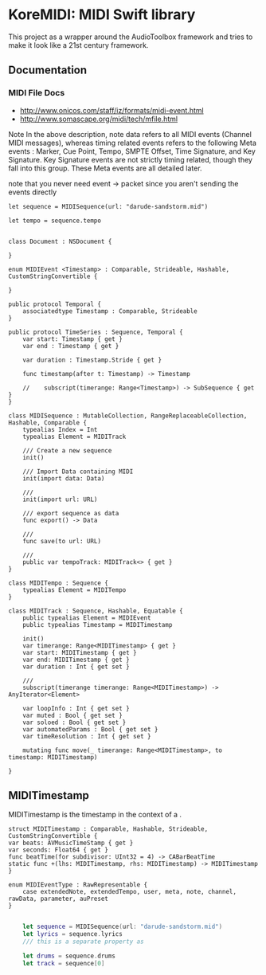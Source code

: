 # KoreMIDI: MIDI Swift library

This project as a wrapper around the AudioToolbox framework and tries to make it look like a 21st century framework.  

## Documentation
### MIDI File Docs
* http://www.onicos.com/staff/iz/formats/midi-event.html
* http://www.somascape.org/midi/tech/mfile.html

Note In the above description, note data refers to all MIDI events (Channel MIDI messages), whereas timing related events refers to the following Meta events : Marker, Cue Point, Tempo, SMPTE Offset, Time Signature, and Key Signature. Key Signature events are not strictly timing related, though they fall into this group. These Meta events are all detailed later.

note that you never need event -> packet since you aren't sending the events directly

```
let sequence = MIDISequence(url: "darude-sandstorm.mid")

let tempo = sequence.tempo


class Document : NSDocument {
    
}

```

```
enum MIDIEvent <Timestamp> : Comparable, Strideable, Hashable,      CustomStringConvertible {
    
}

public protocol Temporal {
    associatedtype Timestamp : Comparable, Strideable
}

public protocol TimeSeries : Sequence, Temporal {
    var start: Timestamp { get }
    var end : Timestamp { get }

    var duration : Timestamp.Stride { get }

    func timestamp(after t: Timestamp) -> Timestamp

    //    subscript(timerange: Range<Timestamp>) -> SubSequence { get }
}

```

```
class MIDISequence : MutableCollection, RangeReplaceableCollection, Hashable, Comparable {
    typealias Index = Int
    typealias Element = MIDITrack

    /// Create a new sequence
    init()

    /// Import Data containing MIDI
    init(import data: Data)

    /// 
    init(import url: URL)

    /// export sequence as data
    func export() -> Data

    ///
    func save(to url: URL)

    ///
    public var tempoTrack: MIDITrack<> { get }
}

class MIDITempo : Sequence {
    typealias Element = MIDITempo
}
```


```
class MIDITrack : Sequence, Hashable, Equatable {
    public typealias Element = MIDIEvent
    public typealias Timestamp = MIDITimestamp

    init()
    var timerange: Range<MIDITimestamp> { get }
    var start: MIDITimestamp { get }
    var end: MIDITimestamp { get }
    var duration : Int { get set }

    /// 
    subscript(timerange timerange: Range<MIDITimestamp>) -> AnyIterator<Element>

    var loopInfo : Int { get set }
    var muted : Bool { get set }
    var soloed : Bool { get set }
    var automatedParams : Bool { get set }
    var timeResolution : Int { get set } 

    mutating func move(_ timerange: Range<MIDITimestamp>, to timestamp: MIDITimestamp)

}
```

 

## MIDITimestamp

MIDITimestamp is the timestamp in the context of a . 

```
struct MIDITimestamp : Comparable, Hashable, Strideable, CustomStringConvertible {
var beats: AVMusicTimeStamp { get }
var seconds: Float64 { get }
func beatTime(for subdivisor: UInt32 = 4) -> CABarBeatTime
static func +(lhs: MIDITimestamp, rhs: MIDITimestamp) -> MIDITimestamp
}
```


```
enum MIDIEventType : RawRepresentable {
    case extendedNote, extendedTempo, user, meta, note, channel, rawData, parameter, auPreset
}

```



```swift

    let sequence = MIDISequence(url: "darude-sandstorm.mid")
    let lyrics = sequence.lyrics
    /// this is a separate property as 

    let drums = sequence.drums
    let track = sequence[0]
    
 
```
